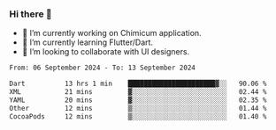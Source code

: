 ### Hi there 👋

<!--
**devcat37/devcat37** is a ✨ _special_ ✨ repository because its `README.md` (this file) appears on your GitHub profile.-->


- 🔭 I’m currently working on Chimicum application.
- 🌱 I’m currently learning Flutter/Dart.
- 👯 I’m looking to collaborate with UI designers.
<!-- - 🤔 I’m looking for help with ... -->

<!--START_SECTION:waka-->

```txt
From: 06 September 2024 - To: 13 September 2024

Dart          13 hrs 1 min    ██████████████████████▓░░   90.06 %
XML           21 mins         ▓░░░░░░░░░░░░░░░░░░░░░░░░   02.44 %
YAML          20 mins         ▓░░░░░░░░░░░░░░░░░░░░░░░░   02.35 %
Other         12 mins         ▒░░░░░░░░░░░░░░░░░░░░░░░░   01.44 %
CocoaPods     12 mins         ▒░░░░░░░░░░░░░░░░░░░░░░░░   01.40 %
```

<!--END_SECTION:waka-->

